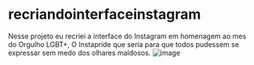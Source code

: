 # recriandointerfaceinstagram
Nesse projeto eu recriei a interface do Instagram em homenagem ao mes do Orgulho LGBT+, O Instapride que seria para que todos pudessem se expressar sem medo dos olhares maldosos. 
![image](https://user-images.githubusercontent.com/91844778/176015663-418407a0-0101-4a3c-9c4e-6a56822f5038.png)

